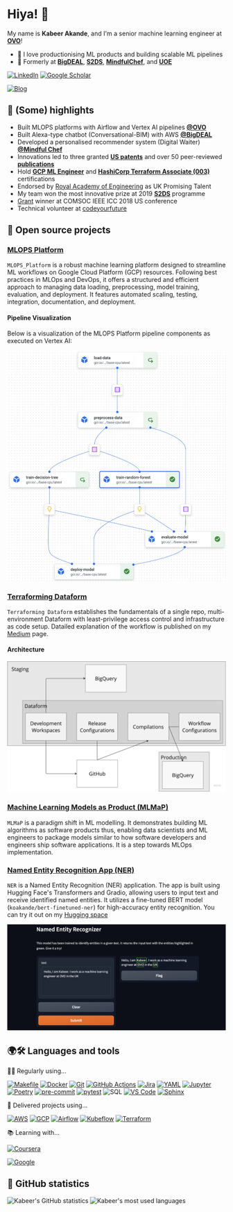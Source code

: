 # Hiya! 👋

My name is **Kabeer Akande**, and I'm a senior machine learning engineer at [**OVO**](https://www.ovoenergy.com/)!

- 💛 I love productionising ML products and building scalable ML pipelines
- 🔭 Formerly at [**BigDEAL**](https://www1.uwe.ac.uk/bl/research/big-deal.aspx), [**S2DS**](http://www.s2ds.org/), [**MindfulChef**](https://www.mindfulchef.com/), and [**UOE**](https://www.eng.ed.ac.uk/)


[![LinkedIn](https://img.shields.io/badge/LinkedIn-0077B5?style=for-the-badge&logo=linkedin&logoColor=white)](https://www.linkedin.com/in/koakande/)
[![Google Scholar](https://img.shields.io/badge/-Google%20Scholar-4285F4?style=for-the-badge&logo=Google%20Scholar&logoColor=FFFFFF)](https://scholar.google.com/citations?user=PiWvuqYAAAAJ&hl=en)
<!-- [![Blog](https://img.shields.io/badge/-Blog-3775A9?style=for-the-badge&logo=medium&logoColor=white)](https://kbakande.github.io/) -->
[![Blog](https://img.shields.io/badge/-Blog-3775A9?style=for-the-badge&logo=medium&logoColor=white)](https://medium.com/@koakande)

## 🚀 (Some) highlights
- Built MLOPS platforms with Airflow and Vertex AI pipelines [**@OVO**](https://www.ovoenergy.com/)
- Built Alexa-type chatbot (Conversational-BIM) with AWS [**@BigDEAL**](https://www1.uwe.ac.uk/bl/research/big-deal.aspx)
- Developed a personalised recommender system (Digital Waiter) [**@Mindful Chef**](https://www.mindfulchef.com/)
- Innovations led to three granted [**US patents**](https://uspto.report/company/Akande-Kabiru) and over 50 peer-reviewed [**publications**](https://scholar.google.co.uk/citations?user=PiWvuqYAAAAJ&hl=en)
- Hold  [**GCP ML Engineer**](https://www.credential.net/cf4c85e8-6e3b-4791-8ed5-8ad20af8f841?key=692460154c57397d4e6268c41719c602a87fa98011d70b86adf7570070660436) and [**HashiCorp Terraform Associate (003)**](https://www.credly.com/badges/eacd21df-2f7a-4690-bc69-7d90b5301343/public_url) certifications
- Endorsed by [Royal Academy of Engineering](https://raeng.org.uk/programmes-and-prizes/programmes/international-programmes/global-talent-visa) as UK Promising Talent
- My team won the most innovative prize at 2019 [**S2DS**](https://www.s2ds.org/) programme 
- [Grant](https://icc2018.ieee-icc.org/authors/student-travel-grants.html#comsoc) winner at COMSOC IEEE ICC 2018 US conference
- Technical volunteer at [codeyourfuture](https://codeyourfuture.io/)


## 🚢 Open source projects

### [MLOPS Platform](https://github.com/kbakande/MLOPS-Platform) 

`MLOPS_Platform` is a robust machine learning platform designed to streamline ML workflows on Google Cloud Platform (GCP) resources. Following best practices in MLOps and DevOps, it offers a structured and efficient approach to managing data loading, preprocessing, model training, evaluation, and deployment. It features automated scaling, testing, integration, documentation, and deployment.

   #### Pipeline Visualization

   Below is a visualization of the MLOPS Platform pipeline components as executed on Vertex AI:

   ![MLPlatform Pipeline on Vertex AI](images/mlpipeline.png)

### [Terraforming Dataform](https://github.com/kbakande/terraforming-dataform) 
`Terraforming Dataform` establishes the fundamentals of a single repo, multi-environment Dataform with least-privilege access control and infrastructure as code setup. Datailed explanation of the workflow is published on my [Medium](https://towardsdatascience.com/understanding-dataform-terminologies-and-authentication-flow-aa98c2fbcdfb) page.
  
  #### Architecture

![Dataform Architecture](images/dataform_architecture.png)

### [Machine Learning Models as Product (MLMaP)](https://github.com/kbakande/pet-adoption-classifier) 

`MLMaP` is a paradigm shift in ML modelling. It demonstrates building ML algorithms as software products thus, enabling data scientists and ML engineers to package models similar to how software developers and engineers ship software applications. It is a step towards MLOps implementation. 

### [Named Entity Recognition App (NER)](https://github.com/kbakande/named-entity-recognition)
`NER` is a Named Entity Recognition (NER) application. The app is built using Hugging Face's Transformers and Gradio, allowing users to input text and receive identified named entities. It utilizes a fine-tuned BERT model (`koakande/bert-finetuned-ner`) for high-accuracy entity recognition. You can try it out on my [Hugging space](https://huggingface.co/spaces/koakande/named_entity_recognition)

   ![NER](images/named_entity_viz.png)

## 🌍🛠 Languages and tools 

👨‍💻 Regularly using...

[![Makefile](https://img.shields.io/badge/-Makefile-2496ED?style=for-the-badge&logo=Makefile&logoColor=FFFFFF)](https://makefile.site/)
[![Docker](https://img.shields.io/badge/-Docker-2496ED?style=for-the-badge&logo=Docker&logoColor=FFFFFF)](https://www.docker.com/)
[![Git](https://img.shields.io/badge/-Git-F05032?style=for-the-badge&logo=Git&logoColor=FFFFFF)](https://git-scm.com/)
[![GitHub Actions](https://img.shields.io/badge/-GitHub%20Actions-2088FF?style=for-the-badge&logo=GitHub%20Actions&logoColor=FFFFFF)](https://github.com/features/actions/)
[![Jira](https://img.shields.io/badge/-Jira-0052CC?style=for-the-badge&logo=Jira-Software&logoColor=FFFFFF)](https://www.atlassian.com/software/jira/)
[![YAML](https://img.shields.io/badge/-YAML-0A66C2?style=for-the-badge&logo=YAML&logoColor=FFFFFF)](https://yaml.org/)
[![Jupyter](https://img.shields.io/badge/-Jupyter-F37626?style=for-the-badge&logo=Jupyter&logoColor=FFFFFF)](https://jupyter.org/)
[![Poetry](https://img.shields.io/badge/-Poetry-60A5FA?style=for-the-badge&logo=Poetry&logoColor=FFFFFF)](https://python-poetry.org/)
[![pre-commit](https://img.shields.io/badge/-pre--commit-FAB040?style=for-the-badge&logo=pre-commit&logoColor=000000)](https://pre-commit.com/)
[![pytest](https://img.shields.io/badge/-pytest-0A9EDC?style=for-the-badge&logo=pytest&logoColor=FFFFFF)](https://docs.pytest.org/)
![SQL](https://img.shields.io/badge/-SQL-000000?style=for-the-badge&logo=&logoColor=FFFFFF)
[![VS Code](https://img.shields.io/badge/-VS%20Code-007ACC?style=for-the-badge&logo=Visual%20Studio%20Code&logoColor=FFFFFF)](https://code.visualstudio.com/)
[![Sphinx](https://img.shields.io/badge/-Sphinx-007ACC?style=for-the-badge&logo=Visual%20Studio%20Code&logoColor=FFFFFF)](https://www.sphinx-doc.org/en/master/#)

🎉 Delivered projects using...

[![AWS](https://img.shields.io/badge/-AWS-232F3E?style=for-the-badge&logo=Amazon%20AWS&logoColor=FFFFFF)](https://aws.amazon.com/)
[![GCP](https://img.shields.io/badge/-GCP-4285F4?style=for-the-badge&logo=Google%20Cloud&logoColor=FFFFFF)](https://cloud.google.com/)
[![Airflow](https://img.shields.io/badge/-Airflow-017CEE?style=for-the-badge&logo=Apache%20Airflow&logoColor=FFFFFF)](https://airflow.apache.org/)
[![Kubeflow](https://img.shields.io/badge/-Kubeflow-213D7A?style=for-the-badge&logo=Kubeflow&logoColor=FFFFFF)](https://www.kubeflow.org/)
[![Terraform](https://img.shields.io/badge/terraform-%235835CC.svg?style=for-the-badge&logo=terraform&logoColor=white)](https://www.terraform.io/)


📚 Learning with...

[![Coursera](https://img.shields.io/badge/-Coursera-0056D2?style=for-the-badge&logo=Coursera&logoColor=FFFFFF)](https://www.coursera.org/)

[![Google](https://img.shields.io/badge/Google_Cloud-4285F4?style=for-the-badge&logo=google-cloud&logoColor=white)](https://www.cloudskillsboost.google/)

## 🧮 GitHub statistics

<p>
    <img height="150" src="https://github-readme-stats.vercel.app/api?username=kbakande&count_private=true&show_icons=true&hide_title=true" alt="Kabeer's GitHub statistics">
    <img height="150" src="https://github-readme-stats.vercel.app/api/top-langs/?username=kbakande&layout=compact&custom_title=Most%20used%20languages" alt="Kabeer's most used languages">
</p>